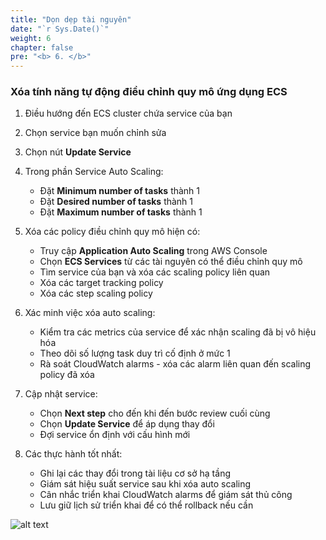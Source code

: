 ```yaml
---
title: "Dọn dẹp tài nguyên"
date: "`r Sys.Date()`"
weight: 6
chapter: false
pre: "<b> 6. </b>"
---
```


### Xóa tính năng tự động điều chỉnh quy mô ứng dụng ECS

1. Điều hướng đến ECS cluster chứa service của bạn

2. Chọn service bạn muốn chỉnh sửa

3. Chọn nút **Update Service**

4. Trong phần Service Auto Scaling:
   - Đặt **Minimum number of tasks** thành 1
   - Đặt **Desired number of tasks** thành 1
   - Đặt **Maximum number of tasks** thành 1

5. Xóa các policy điều chỉnh quy mô hiện có:
   - Truy cập **Application Auto Scaling** trong AWS Console
   - Chọn **ECS Services** từ các tài nguyên có thể điều chỉnh quy mô
   - Tìm service của bạn và xóa các scaling policy liên quan
   - Xóa các target tracking policy
   - Xóa các step scaling policy

6. Xác minh việc xóa auto scaling:
   - Kiểm tra các metrics của service để xác nhận scaling đã bị vô hiệu hóa
   - Theo dõi số lượng task duy trì cố định ở mức 1
   - Rà soát CloudWatch alarms - xóa các alarm liên quan đến scaling policy đã xóa

7. Cập nhật service:
   - Chọn **Next step** cho đến khi đến bước review cuối cùng
   - Chọn **Update Service** để áp dụng thay đổi
   - Đợi service ổn định với cấu hình mới

8. Các thực hành tốt nhất:
   - Ghi lại các thay đổi trong tài liệu cơ sở hạ tầng
   - Giám sát hiệu suất service sau khi xóa auto scaling
   - Cân nhắc triển khai CloudWatch alarms để giám sát thủ công
   - Lưu giữ lịch sử triển khai để có thể rollback nếu cần

![alt text](/images/6-clean-resources/image.png)